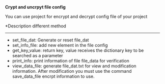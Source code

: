 **Crypt and uncrpyt file config**

You can use project for encrypt and decrypt config file of your project

*Description different method

---
* set_file_dat: Generate  or reset  file_dat
* set_info_file: add new element in the file config
* get_key_value: return key, value receives the dictionary key to be searched as a parameter
* print_info: print information of file file_data for verification
* view_data_file: generate file_dat.txt for view and modification information. After modification you must use the command save_data_file encrpt information to use.
